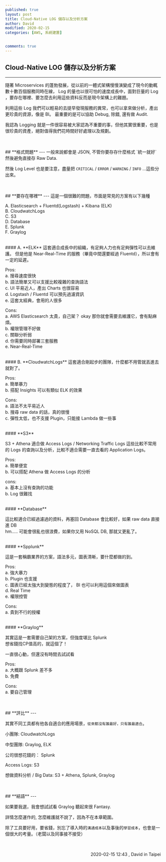 ```yaml
---
published: true
layout: post
title: Cloud-Native LOG 儲存以及分析方案
author: David
modified: 2020-02-15
categories: [AWS, 系統建置]

  
comments: true
---
```


## Cloud-Native LOG 儲存以及分析方案
---

隨著 Microservices 的蓬勃發展，從以前的一體式架構慢慢演變成了現今的動輒數十數百個服務同時在線， 
Log 的量也以很可怕的速度成長中，面對巨量的 Log ，要存在哪裡、要怎麼去利用這些資料反而是現今架構上的難題。 

利用這些 Log 我們可以輕易的去提早發現服務的異常，也可以拿來做分析，產出更珍貴的資源，像是 BI。 
最重要的是可以協助 Debug, 除錯, 還有做 Audit. 

我認為 Logging 就是一件很容易被大家認為不重要的事，但他其實很重要，也是很珍貴的資產，絕對值得我們花時間好好處理以及規劃。 


<br />
<br />
## **格式問題**
---
一般來說都會是 JSON, 不管你要存存什麼格式 `統一就好` 然後避免直接存 Raw Data. 

然後 Log Level 也是要注意，盡量把 `CRITICAL` / `ERROR` / `WARNING` / `INFO` ...這些分出來。 


<br />
<br />
## **要存在哪裡**
---
這是一個很難的問題，市面是常見的方案有以下幾種 
 
A. Elasticsearch + Fluentd(Logstash) + Kibana (ELK) <br />
B. CloudwatchLogs <br />
C. S3 <br />
D. Database <br />
E. Splunk <br />
F. Graylog <br />


<br />
#### A. **ELK**
這套適合成長中的組織，有足夠人力也有足夠彈性可以去維護。  
但是他是 Near-Real-Time 的服務（畢竟中間還要經過 Fluentd），所以會有一定的延遲。 

Pros: <br />
a. 搜尋速度很快 <br />
b. 語法簡單又可以支援比較複雜的查詢語法 <br />
c. UI 平易近人，產出 Charts 也很容易 <br />
d. Logstash / Fluentd 可以預先過濾資訊 <br />
e. 這套太經典，會用的人很多 <br />


Cons: <br />
a. AWS Elasticsearch 太貴，自己架？ okay 那你就會需要去維護它，會有點麻煩。 <br />
b. 權限管理不好做 <br />
c. 關聯分析弱 <br />
d. 你需要同時部署三套服務 <br />
e. Near-Real-Time 


<br />
#### B. **CloudwatchLogs**
這套適合剛起步的團隊，什麼都不用管就丟進去就對了。 

Pros: <br />
a. 簡單暴力 <br />
b. 搭配 Insights 可以有類似 ELK 的效果 <br />


Cons: <br />
a. 語法不太平易近人 <br />
b. 搜尋 raw data 的話，真的很慢 <br />
c. 彈性太低，也不支援 Plugin，只能接 Lambda 做一些事 


<br />
#### **S3**

S3 + Athena 適合做 Access Logs / Networking Traffic Logs 這些比較不常用的 Logs 的查詢以及分析，比較不適合需要一直去看的 Application Logs。 


Pros: <br />
a. 簡單便宜 <br />
b. 可以搭配 Athena 做 Access Logs 的分析 <br />


cons: <br />
a. 基本上沒有查詢的功能 <br />
b. Log 很難找


<br />
#### **Database**

這比較適合已經過濾過的資料，再塞回 Database 會比較好，如果 raw data 直接進 DB <br />
hm..... 可能會很亂也很浪費，如果你又用 NoSQL DB, 那就又更亂了。


<br />
#### **Spplunk**

這是一套稱霸業界的方案，語法多元，圖表清晰，要什麼都做的到。 <br />


Pros: <br />
a. 強大暴力<br />
b. Plugin 也支援<br />
c. 圖表已經太強大到變態的程度了， BI 也可以利用這個來做圖表<br />
d. Real Time<br />
e. 權限控管<br />


Cons: <br />
a. 貴到不行的授權<br />


<br />
#### **Graylog**

其實這是一套需要自己架的方案，但強度堪比 Splunk<br />
想省錢找CP值高的，就這個了！ <br />


一直很心動，但還沒有時間去試試看 


Pros: <br />
a. 大概跟 Splunk 差不多<br />
b. 免費<br />


Cons: <br />
a. 要自己管理


<br />
<br />
## **評比**
---

其實不同工具都有他各自適合的應用場景，`從來都沒有誰最好，只有誰最適合`。

小團隊: CloudwatchLogs

中型團隊: Graylog, ELK

公司很想花錢的： Splunk

Access Logs: S3

想做資料分析 / Big Data: S3 + Athena, Splunk, Graylog


<br />
<br />
## **結語**
---

如果要我選，我會想試試看 Graylog 
聽起來很 Fantasy.

詳情怎麼運作的, 怎麼維護就不說了，因為不在本章範圍。

除了工具要好用，要省錢，別忘了導入時的`溝通成本`以及事後的`學習成本`，也會是一個很大的考量。（老闆以及同事接不接受）






<br />
<br />
<div style="text-align: right;">
2020-02-15 12:43 , David in Taipei</div>

<br />
<br />
<br />
